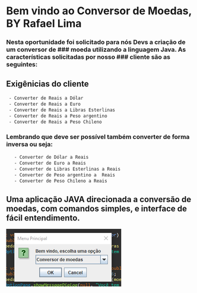 # Bem vindo ao Conversor de Moedas, BY Rafael Lima

### Nesta oportunidade foi solicitado para nós Devs a criação de um conversor de ### moeda utilizando a linguagem Java. As características solicitadas por nosso ### cliente são as seguintes:


## Exigênicias do cliente
     - Converter de Reais a Dólar
     - Converter de Reais a Euro
     - Converter de Reais a Libras Esterlinas
     - Converter de Reais a Peso argentino
     - Converter de Reais a Peso Chileno
### Lembrando que deve ser possível também converter de forma inversa ou seja:

       - Converter de Dólar a Reais
       - Converter de Euro a Reais
       - Converter de Libras Esterlinas a Reais
       - Converter de Peso argentino a  Reais
       - Converter de Peso Chileno a Reais


## Uma aplicação JAVA direcionada a conversão de moedas, com comandos simples, e interface de fácil entendimento.

![tela inicial](./images/tela_inicial_conversor.png)

